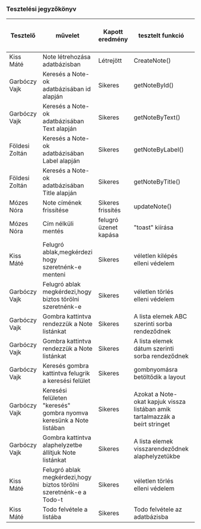 ### Tesztelési jegyzőkönyv


| Tesztelő  | művelet | Kapott eredmény | tesztelt funkció | A teszt a várt eredményt produkálta? |
| ----------------- | ------------- | ------------- | ------------- | ------------- |
| Kiss Máté |  Note létrehozása adatbázisban | Létrejött | CreateNote() | igen |
| Garbóczy Vajk |  Keresés a Note-ok adatbázisában id alapján | Sikeres | getNoteById() | igen |
| Garbóczy Vajk |  Keresés a Note-ok adatbázisában Text alapján | Sikeres | getNoteByText() | igen |
| Földesi Zoltán |  Keresés a Note-ok adatbázisában Label alapján | Sikeres | getNoteByLabel() | igen |
| Földesi Zoltán |  Keresés a Note-ok adatbázisában Title alapján | Sikeres | getNoteByTitle() | igen |
| Mózes Nóra | Note címének frissítése | Sikeres frissítés | updateNote() | igen |  
| Mózes Nóra | Cím nélküli mentés | felugró üzenet kapása | "toast" kiírása | igen |
| Kiss Máté |Felugró ablak,megkérdezi hogy szeretnénk-e menteni | Sikeres | véletlen kilépés elleni védelem | igen |
| Garbóczy Vajk |Felugró ablak megkérdezi,hogy biztos törölni szeretnénk-e| Sikeres | véletlen törlés elleni védelem| igen |
| Garbóczy Vajk |Gombra kattintva rendezzük a Note listánkat| Sikeres | A lista elemek ABC szerinti sorba rendeződnek| igen |
| Garbóczy Vajk |Gombra kattintva rendezzük a Note listánkat| Sikeres | A lista elemek dátum szerinti sorba rendeződnek| igen |
| Garbóczy Vajk |Keresés gombra kattintva felugrik a keresési felület| Sikeres | gombnyomásra betöltődik a layout| igen |
| Garbóczy Vajk |Keresési felületen "keresés" gombra nyomva keresünk a Note listában| Sikeres | Azokat a Note-okat kapjuk vissza listában amik tartalmazzák a beírt stringet| igen |
| Garbóczy Vajk |Gombra kattintva alaphelyzetbe állítjuk Note listánkat| Sikeres | A lista elemek visszarendeződnek alaphelyzetükbe| igen |
| Kiss Máté |Felugró ablak megkérdezi,hogy biztos törölni szeretnénk-e a Todo-t| Sikeres | véletlen törlés elleni védelem  | igen |
| Kiss Máté |Todo felvétele a listába | Sikeres | Todo felvétele az adatbázisba  | igen |
